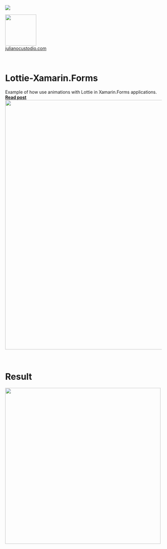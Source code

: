 





<image src="https://camo.githubusercontent.com/f13bbe855abf1e435732ed337f17d7d9e09657ad/68747470733a2f2f63686f6866692e76697375616c73747564696f2e636f6d2f5f617069732f7075626c69632f6275696c642f646566696e6974696f6e732f62396130313732632d303932362d343262382d616632662d3234393533393737336261352f31332f6261646765"/>



  <a href="http://julianocustodio.com" target="_blank"><image width="100px" src="https://julianocustodiosite.files.wordpress.com/2017/02/cropped-logojuliano.png?w=300&h=300&crop=1"/></a>
 <br/><a href="http://julianocustodio.com">julianocustodio.com</a>

 
<br/>


# Lottie-Xamarin.Forms
Example of how use animations with Lottie in Xamarin.Forms applications.
<a href="https://julianocustodio.com/lottie" target="_blank"><b> Read post</b></a></br> 
<a href="https://julianocustodio.com/lottie">
<image width="800px" src="https://julianocustodiosite.files.wordpress.com/2018/05/walllottie.png?w=768"/></a>

<br/>


# Result
<p>
  <image height="500px"src="https://julianocustodiosite.files.wordpress.com/2018/05/ezgif-com-gif-maker-12.gif?w=400&h=633"/>  
</p>




